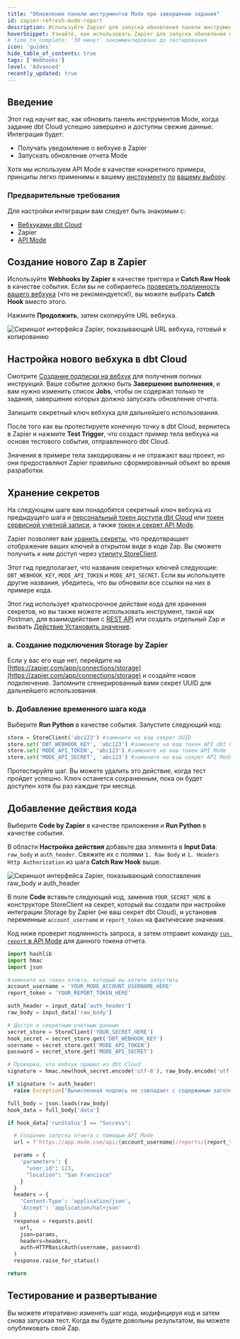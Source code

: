 ```yaml
---
title: "Обновление панели инструментов Mode при завершении задания"
id: zapier-refresh-mode-report
description: Используйте Zapier для запуска обновления панели инструментов Mode, когда задание dbt Cloud завершено.
hoverSnippet: Узнайте, как использовать Zapier для запуска обновления панели инструментов Mode, когда задание dbt Cloud завершено.
# time_to_complete: '30 минут' закомментировано до тестирования
icon: 'guides'
hide_table_of_contents: true
tags: ['Webhooks']
level: 'Advanced'
recently_updated: true
---
```


<div style={{maxWidth: '900px'}}>

## Введение

Этот гид научит вас, как обновить панель инструментов Mode, когда задание dbt Cloud успешно завершено и доступны свежие данные. Интеграция будет:

 - Получать уведомление о вебхуке в Zapier
 - Запускать обновление отчета Mode

Хотя мы используем API Mode в качестве конкретного примера, принципы легко применимы к вашему [инструменту](https://learn.hex.tech/docs/develop-logic/hex-api/api-reference#operation/RunProject) [по](https://learn.microsoft.com/en-us/rest/api/power-bi/datasets/refresh-dataset) [вашему выбору](https://help.tableau.com/current/api/rest_api/en-us/REST/rest_api_ref.htm#update_workbook_now). 

### Предварительные требования

Для настройки интеграции вам следует быть знакомым с:
- [Вебхуками dbt Cloud](/docs/deploy/webhooks)
- Zapier
- [API Mode](https://mode.com/developer/api-reference/introduction/)

## Создание нового Zap в Zapier
Используйте **Webhooks by Zapier** в качестве триггера и **Catch Raw Hook** в качестве события. Если вы не собираетесь [проверять подлинность вашего вебхука](/docs/deploy/webhooks#validate-a-webhook) (что не рекомендуется!), вы можете выбрать **Catch Hook** вместо этого. 

Нажмите **Продолжить**, затем скопируйте URL вебхука. 

![Скриншот интерфейса Zapier, показывающий URL вебхука, готовый к копированию](/img/guides/orchestration/webhooks/zapier-common/catch-raw-hook.png)

## Настройка нового вебхука в dbt Cloud
Смотрите [Создание подписки на вебхук](/docs/deploy/webhooks#create-a-webhook-subscription) для получения полных инструкций. Ваше событие должно быть **Завершение выполнения**, и вам нужно изменить список **Jobs**, чтобы он содержал только те задания, завершение которых должно запускать обновление отчета.

Запишите секретный ключ вебхука для дальнейшего использования.

После того как вы протестируете конечную точку в dbt Cloud, вернитесь в Zapier и нажмите **Test Trigger**, что создаст пример тела вебхука на основе тестового события, отправленного dbt Cloud.

Значения в примере тела закодированы и не отражают ваш проект, но они предоставляют Zapier правильно сформированный объект во время разработки. 

## Хранение секретов 
На следующем шаге вам понадобятся секретный ключ вебхука из предыдущего шага и [персональный токен доступа dbt Cloud](https://docs.getdbt.com/docs/dbt-cloud-apis/user-tokens) или [токен сервисной учетной записи](https://docs.getdbt.com/docs/dbt-cloud-apis/service-tokens), а также [токен и секрет API Mode](https://mode.com/developer/api-reference/authentication/). 

Zapier позволяет вам [хранить секреты](https://help.zapier.com/hc/en-us/articles/8496293271053-Save-and-retrieve-data-from-Zaps), что предотвращает отображение ваших ключей в открытом виде в коде Zap. Вы сможете получить к ним доступ через [утилиту StoreClient](https://help.zapier.com/hc/en-us/articles/8496293969549-Store-data-from-code-steps-with-StoreClient).

Этот гид предполагает, что названия секретных ключей следующие: `DBT_WEBHOOK_KEY`, `MODE_API_TOKEN` и `MODE_API_SECRET`. Если вы используете другие названия, убедитесь, что вы обновили все ссылки на них в примере кода.

Этот гид использует краткосрочное действие кода для хранения секретов, но вы также можете использовать инструмент, такой как Postman, для взаимодействия с [REST API](https://store.zapier.com/) или создать отдельный Zap и вызвать [Действие Установить значение](https://help.zapier.com/hc/en-us/articles/8496293271053-Save-and-retrieve-data-from-Zaps#3-set-a-value-in-your-store-0-3).

### a. Создание подключения Storage by Zapier
Если у вас его еще нет, перейдите на [https://zapier.com/app/connections/storage](https://zapier.com/app/connections/storage) и создайте новое подключение. Запомните сгенерированный вами секрет UUID для дальнейшего использования. 

### b. Добавление временного шага кода
Выберите **Run Python** в качестве события. Запустите следующий код: 
```python 
store = StoreClient('abc123') #замените на ваш секрет UUID
store.set('DBT_WEBHOOK_KEY', 'abc123') #замените на ваш токен API dbt Cloud
store.set('MODE_API_TOKEN', 'abc123') #замените на ваш токен API Mode
store.set('MODE_API_SECRET', 'abc123') #замените на ваш секрет API Mode
```
Протестируйте шаг. Вы можете удалить это действие, когда тест пройдет успешно. Ключ останется сохраненным, пока он будет доступен хотя бы раз каждые три месяца.

## Добавление действия кода
Выберите **Code by Zapier** в качестве приложения и **Run Python** в качестве события. 

В области **Настройка действия** добавьте два элемента в **Input Data**: `raw_body` и `auth_header`. Свяжите их с полями `1. Raw Body` и `1. Headers Http Authorization` из шага **Catch Raw Hook** выше.

![Скриншот интерфейса Zapier, показывающий сопоставления raw_body и auth_header](/img/guides/orchestration/webhooks/zapier-common/run-python.png)

В поле **Code** вставьте следующий код, заменив `YOUR_SECRET_HERE` в конструкторе StoreClient на секрет, который вы создали при настройке интеграции Storage by Zapier (не ваш секрет dbt Cloud), и установив переменные `account_username` и `report_token` на фактические значения.

Код ниже проверит подлинность запроса, а затем отправит команду [`run report` в API Mode](https://mode.com/developer/api-reference/analytics/report-runs/#runReport) для данного токена отчета.

```python
import hashlib
import hmac
import json

#замените на токен отчета, который вы хотите запустить
account_username = 'YOUR_MODE_ACCOUNT_USERNAME_HERE'
report_token = 'YOUR_REPORT_TOKEN_HERE'

auth_header = input_data['auth_header']
raw_body = input_data['raw_body']

# Доступ к секретным учетным данным
secret_store = StoreClient('YOUR_SECRET_HERE')
hook_secret = secret_store.get('DBT_WEBHOOK_KEY')
username = secret_store.get('MODE_API_TOKEN')
password = secret_store.get('MODE_API_SECRET')

# Проверка, что вебхук пришел из dbt Cloud
signature = hmac.new(hook_secret.encode('utf-8'), raw_body.encode('utf-8'), hashlib.sha256).hexdigest()

if signature != auth_header:
  raise Exception("Вычисленная подпись не совпадает с содержимым заголовка Authorization. Этот вебхук, возможно, не был отправлен из dbt Cloud.")

full_body = json.loads(raw_body)
hook_data = full_body['data'] 

if hook_data['runStatus'] == "Success":

  # Создание запуска отчета с помощью API Mode
  url = f'https://app.mode.com/api/{account_username}/reports/{report_token}/run'

  params = {
    'parameters': {
      "user_id": 123, 
      "location": "San Francisco"
    } 
  }
  headers = {
    'Content-Type': 'application/json',
    'Accept': 'application/hal+json'
  }
  response = requests.post(
    url, 
    json=params, 
    headers=headers, 
    auth=HTTPBasicAuth(username, password)
  )
  response.raise_for_status()

return
```

## Тестирование и развертывание
Вы можете итеративно изменять шаг кода, модифицируя код и затем снова запуская тест. Когда вы будете довольны результатом, вы можете опубликовать свой Zap.

</div>